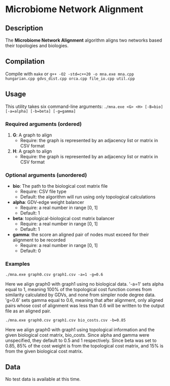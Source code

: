 # Microbiome Network Alignment

## Description

The **Microbiome Network Alignment** algorithm aligns two networks based their topologies and biologies.

## Compilation

Compile with `make` or `g++ -O2 -std=c++20 -o mna.exe mna.cpp hungarian.cpp gdvs_dist.cpp orca.cpp file_io.cpp util.cpp`

## Usage

This utility takes six command-line arguments: `./mna.exe <G> <H> [-B=bio] [-a=alpha] [-b=beta] [-g=gamma]`

### Required arguments (ordered)

1. **G**: A graph to align
   - Require: the graph is represented by an adjacency list or matrix in CSV format
2. **H**: A graph to align
   - Require: the graph is represented by an adjacency list or matrix in CSV format

### Optional arguments (unordered)

- **bio**: The path to the biological cost matrix file
  - Require: CSV file type
  - Default: the algorithm will run using only topological calculations
- **alpha**: GDV-edge weight balancer
  - Require: a real number in range [0, 1]
  - Default: 1
- **beta**: topological-biological cost matrix balancer
  - Require: a real number in range [0, 1]
  - Default: 1
- **gamma**: the score an aligned pair of nodes must exceed for their alignment to be recorded
  - Require: a real number in range [0, 1]
  - Default: 0

### Examples

`./mna.exe graph0.csv graph1.csv -a=1 -g=0.6`

Here we align graph0 with graph1 using no biological data. '-a=1' sets alpha equal to 1, meaning 100% of the topological cost function comes from similarity calculated by GDVs, and none from simpler node degree data. 'g=0.6' sets gamma equal to 0.6, meaning that after alignment, only aligned pairs whose cost of alignment was less than 0.6 will be written to the output file as an aligned pair.

`./mna.exe graph0.csv graph1.csv bio_costs.csv -b=0.85`

Here we align graph0 with graph1 using topological information and the given biological cost matrix, bio_costs. Since alpha and gamma were unspecified, they default to 0.5 and 1 respectively. Since beta was set to 0.85, 85% of the cost weight is from the topological cost matrix, and 15% is from the given biological cost matrix.

## Data

No test data is available at this time.
